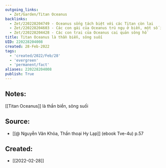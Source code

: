 ```yaml
---
outgoing_links:
  - Zet/Garden/Titan Oceanus
backlinks:
  - Zet/220228204749 - Oceanus sống tách biệt với các Titan còn lại
  - Zet/220228204603 - Các con gái của Oceanus trú ngụ ở biển, một số ít ở sông hồ
  - Zet/220228204428 - Các con trai của Oceanus cai quản sông hồ
title: Titan Oceanus là thần biển, sông suối
UID: 220228204008
created: 28-Feb-2022
tags:
  - 'created/2022/Feb/28'
  - 'evergreen'
  - 'permanent/fact'
aliases: 220228204008
publish: True
---
```

## Notes:
[[Titan Oceanus]] là thần biển, sông suối

## Source:
- [[@ Nguyễn Văn Khỏa, Thần thoại Hy Lạp]] (ebook Tve-4u) p.57

## Created:
- [[2022-02-28]]
